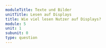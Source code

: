 ```yaml
---
moduleTitle: Texte und Bilder
unitTitle: Lesen auf Displays
title: Wie viel lesen Nutzer auf Displays?
module: 5
unit: 1
subunit: 0
type: question
---
```



<singlechoice questionid="12"></singlechoice>
